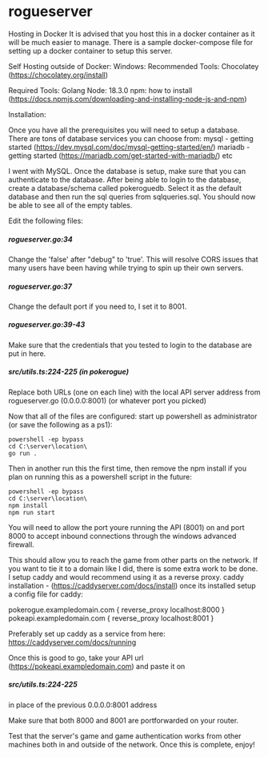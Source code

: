 # rogueserver

Hosting in Docker
It is advised that you host this in a docker container as it will be much easier to manage. 
There is a sample docker-compose file for setting up a docker container to setup this server.

Self Hosting outside of Docker:
Windows:
Recommended Tools:
Chocolatey (https://chocolatey.org/install)

Required Tools:
Golang
Node: 18.3.0
npm: how to install (https://docs.npmjs.com/downloading-and-installing-node-js-and-npm)

Installation:

Once you have all the prerequisites you will need to setup a database. 
There are tons of database services you can choose from:
mysql - getting started (https://dev.mysql.com/doc/mysql-getting-started/en/)
mariadb - getting started (https://mariadb.com/get-started-with-mariadb/)
etc

I went with MySQL. Once the database is setup, make sure that you can authenticate to the database.
After being able to login to the database, create a database/schema called pokeroguedb.
Select it as the default database and then run the sql queries from sqlqueries.sql. You should now be able to see all of the empty tables. 

Edit the following files:
##### rogueserver.go:34 
Change the 'false' after "debug" to 'true'. This will resolve CORS issues that many users have been having while trying to spin up their own servers.

##### rogueserver.go:37
Change the default port if you need to, I set it to 8001.

##### rogueserver.go:39-43
Make sure that the credentials that you tested to login to the database are put in here. 

##### src/utils.ts:224-225 (in pokerogue)
Replace both URLs (one on each line) with the local API server address from rogueserver.go (0.0.0.0:8001) (or whatever port you picked)

Now that all of the files are configured: start up powershell as administrator (or save the following as a ps1):
```
powershell -ep bypass
cd C:\server\location\
go run .
```

Then in another run this the first time, then remove the npm install if you plan on running this as a powershell script in the future:
```
powershell -ep bypass
cd C:\server\location\
npm install
npm run start
```

You will need to allow the port youre running the API (8001) on and port 8000 to accept inbound connections through the windows advanced firewall.

This should allow you to reach the game from other parts on the network. If you want to tie it to a domain like I did, there is some extra work to be done.
I setup caddy and would recommend using it as a reverse proxy. 
caddy installation - (https://caddyserver.com/docs/install)
once its installed setup a config file for caddy:

pokerogue.exampledomain.com {
	reverse_proxy localhost:8000
}
pokeapi.exampledomain.com {
	reverse_proxy localhost:8001
} 

Preferably set up caddy as a service from here: https://caddyserver.com/docs/running

Once this is good to go, take your API url (https://pokeapi.exampledomain.com) and paste it on 
##### src/utils.ts:224-225 
in place of the previous 0.0.0.0:8001 address

Make sure that both 8000 and 8001 are portforwarded on your router.

Test that the server's game and game authentication works from other machines both in and outside of the network. Once this is complete, enjoy!
